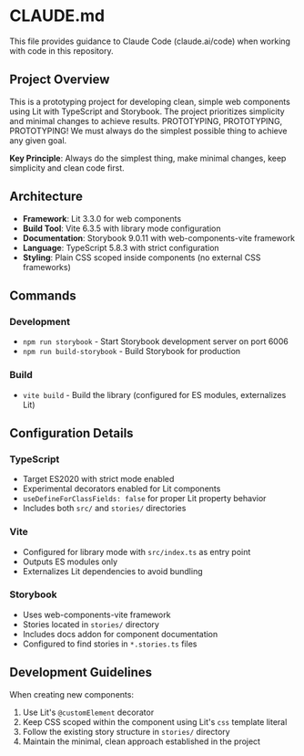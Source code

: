 # CLAUDE.md

This file provides guidance to Claude Code (claude.ai/code) when working with code in this repository.

## Project Overview

This is a prototyping project for developing clean, simple web components using Lit with TypeScript and Storybook. The project prioritizes simplicity and minimal changes to achieve results. PROTOTYPING, PROTOTYPING, PROTOTYPING! We must always do the simplest possible thing to achieve any given goal. 

**Key Principle**: Always do the simplest thing, make minimal changes, keep simplicity and clean code first.

## Architecture

- **Framework**: Lit 3.3.0 for web components
- **Build Tool**: Vite 6.3.5 with library mode configuration
- **Documentation**: Storybook 9.0.11 with web-components-vite framework
- **Language**: TypeScript 5.8.3 with strict configuration
- **Styling**: Plain CSS scoped inside components (no external CSS frameworks)

## Commands

### Development
- `npm run storybook` - Start Storybook development server on port 6006
- `npm run build-storybook` - Build Storybook for production

### Build
- `vite build` - Build the library (configured for ES modules, externalizes Lit)

## Configuration Details

### TypeScript
- Target ES2020 with strict mode enabled
- Experimental decorators enabled for Lit components
- `useDefineForClassFields: false` for proper Lit property behavior
- Includes both `src/` and `stories/` directories

### Vite
- Configured for library mode with `src/index.ts` as entry point
- Outputs ES modules only
- Externalizes Lit dependencies to avoid bundling

### Storybook
- Uses web-components-vite framework
- Stories located in `stories/` directory
- Includes docs addon for component documentation
- Configured to find stories in `*.stories.ts` files

## Development Guidelines

When creating new components:
1. Use Lit's `@customElement` decorator
2. Keep CSS scoped within the component using Lit's `css` template literal
3. Follow the existing story structure in `stories/` directory
4. Maintain the minimal, clean approach established in the project